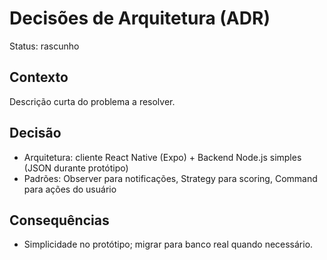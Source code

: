# Decisões de Arquitetura (ADR)

Status: rascunho

## Contexto
Descrição curta do problema a resolver.

## Decisão
- Arquitetura: cliente React Native (Expo) + Backend Node.js simples (JSON durante protótipo)
- Padrões: Observer para notificações, Strategy para scoring, Command para ações do usuário

## Consequências
- Simplicidade no protótipo; migrar para banco real quando necessário.